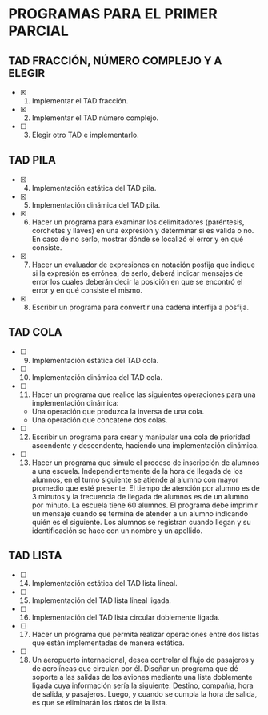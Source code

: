 # PROGRAMAS PARA EL PRIMER PARCIAL

## TAD FRACCIÓN, NÚMERO COMPLEJO Y A ELEGIR
- [x] 1. Implementar el TAD fracción.
- [x] 2. Implementar el TAD número complejo.
- [ ] 3. Elegir otro TAD e implementarlo.

## TAD PILA
- [x] 4. Implementación estática del TAD pila.
- [x] 5. Implementación dinámica del TAD pila.
- [x] 6. Hacer un programa para examinar los delimitadores (paréntesis, corchetes y llaves) en una expresión y determinar si es válida o no. En caso de no serlo, mostrar dónde se localizó el error y en qué consiste.
- [x] 7. Hacer un evaluador de expresiones en notación posfija que indique si la expresión es errónea, de serlo, deberá indicar mensajes de error los cuales deberán decir la posición en que se encontró el error y en qué consiste el mismo.
- [x] 8. Escribir un programa para convertir una cadena interfija a posfija.

## TAD COLA
- [ ] 9. Implementación estática del TAD cola.
- [ ] 10. Implementación dinámica del TAD cola.
- [ ] 11. Hacer un programa que realice las siguientes operaciones para una implementación dinámica:
    - Una operación que produzca la inversa de una cola.
    - Una operación que concatene dos colas.
- [ ] 12. Escribir un programa para crear y manipular una cola de prioridad ascendente y descendente, haciendo una implementación dinámica.
- [ ] 13. Hacer un programa que simule el proceso de inscripción de alumnos a una escuela. Independientemente de la hora de llegada de los alumnos, en el turno siguiente se atiende al alumno con mayor promedio que esté presente. El tiempo de atención por alumno es de 3 minutos y la frecuencia de llegada de alumnos es de un alumno por minuto. La escuela tiene 60 alumnos. El programa debe imprimir un mensaje cuando se termina de atender a un alumno indicando quién es el siguiente. Los alumnos se registran cuando llegan y su identificación se hace con un nombre y un apellido.

## TAD LISTA
- [ ] 14. Implementación estática del TAD lista lineal.
- [ ] 15. Implementación del TAD lista lineal ligada.
- [ ] 16. Implementación del TAD lista circular doblemente ligada.
- [ ] 17. Hacer un programa que permita realizar operaciones entre dos listas que están implementadas de manera estática.
- [ ] 18. Un aeropuerto internacional, desea controlar el flujo de pasajeros y de aerolíneas que circulan por él. Diseñar un programa que dé soporte a las salidas de los aviones mediante una lista doblemente ligada cuya información sería la siguiente: Destino, compañía, hora de salida, y pasajeros. Luego, y cuando se cumpla la hora de salida, es que se eliminarán los datos de la lista.